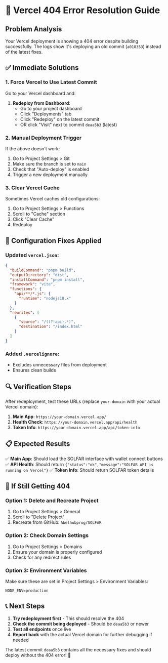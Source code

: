 # 🚨 Vercel 404 Error Resolution Guide

## Problem Analysis
Your Vercel deployment is showing a 404 error despite building successfully. The logs show it's deploying an old commit (`a010353`) instead of the latest fixes.

## ✅ Immediate Solutions

### 1. Force Vercel to Use Latest Commit
Go to your Vercel dashboard and:
1. **Redeploy from Dashboard**:
   - Go to your project dashboard
   - Click "Deployments" tab
   - Click "Redeploy" on the latest commit
   - OR click "Visit" next to commit `deaa5b3` (latest)

### 2. Manual Deployment Trigger
If the above doesn't work:
1. Go to Project Settings > Git
2. Make sure the branch is set to `main`
3. Check that "Auto-deploy" is enabled
4. Trigger a new deployment manually

### 3. Clear Vercel Cache
Sometimes Vercel caches old configurations:
1. Go to Project Settings > Functions
2. Scroll to "Cache" section
3. Click "Clear Cache"
4. Redeploy

## 🔧 Configuration Fixes Applied

### Updated `vercel.json`:
```json
{
  "buildCommand": "pnpm build",
  "outputDirectory": "dist", 
  "installCommand": "pnpm install",
  "framework": "vite",
  "functions": {
    "api/**/*.js": {
      "runtime": "nodejs18.x"
    }
  },
  "rewrites": [
    {
      "source": "/((?!api).*)",
      "destination": "/index.html"
    }
  ]
}
```

### Added `.vercelignore`:
- Excludes unnecessary files from deployment
- Ensures clean builds

## 🔍 Verification Steps

After redeployment, test these URLs (replace `your-domain` with your actual Vercel domain):

1. **Main App**: `https://your-domain.vercel.app/`
2. **Health Check**: `https://your-domain.vercel.app/api/health`  
3. **Token Info**: `https://your-domain.vercel.app/api/token-info`

## 📋 Expected Results

✅ **Main App**: Should load the SOLFAR interface with wallet connect buttons
✅ **API Health**: Should return `{"status":"ok","message":"SOLFAR API is running on Vercel"}`
✅ **Token Info**: Should return SOLFAR token details

## 🚨 If Still Getting 404

### Option 1: Delete and Recreate Project
1. Go to Project Settings > General
2. Scroll to "Delete Project"
3. Recreate from GitHub: `Abelhubprog/SOLFAR`

### Option 2: Check Domain Settings
1. Go to Project Settings > Domains
2. Ensure your domain is properly configured
3. Check for any redirect rules

### Option 3: Environment Variables
Make sure these are set in Project Settings > Environment Variables:
```
NODE_ENV=production
```

## 📞 Next Steps

1. **Try redeployment first** - This should resolve the 404
2. **Check the commit being deployed** - Should be `deaa5b3` or newer
3. **Test all endpoints** once live
4. **Report back** with the actual Vercel domain for further debugging if needed

The latest commit `deaa5b3` contains all the necessary fixes and should deploy without the 404 error! 🚀

